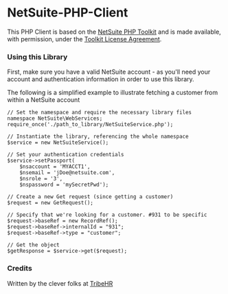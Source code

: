 NetSuite-PHP-Client
===================

This PHP Client is based on the [NetSuite PHP Toolkit](http://www.netsuite.com/portal/developers/resources/suitetalk-sample-applications.shtml) and is made available, with permission, under the [Toolkit License Agreement](https://github.com/TribeHR/NetSuite-PHP-Client/blob/master/LICENSE.md).

### Using this Library

First, make sure you have a valid NetSuite account - as you'll need your account and authentication information in order to use this library.

The following is a simplified example to illustrate fetching a customer from within a NetSuite account

```
// Set the namespace and require the necessary library files
namespace NetSuite\WebServices;
require_once('./path_to_library/NetSuiteService.php');

// Instantiate the library, referencing the whole namespace
$service = new NetSuiteService();

// Set your authentication credentials
$service->setPassport(
	$nsaccount = 'MYACCT1',
	$nsemail = 'jDoe@netsuite.com',
	$nsrole = '3',
	$nspassword = 'mySecretPwd');

// Create a new Get request (since getting a customer)
$request = new GetRequest();

// Specify that we're looking for a customer. #931 to be specific
$request->baseRef = new RecordRef();
$request->baseRef->internalId = "931";
$request->baseRef->type = "customer";

// Get the object
$getResponse = $service->get($request);
```

### Credits
Written by the clever folks at [TribeHR](http://tribehr.com)